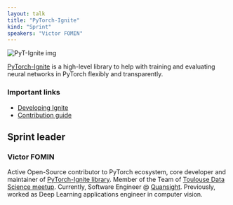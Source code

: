 ```yaml
---
layout: talk
title: "PyTorch-Ignite"
kind: "Sprint"
speakers: "Victor FOMIN"
---
```


![PyT-Ignite img](https://pbs.twimg.com/media/EjALcZxXcAAvLtX.png)

[PyTorch-Ignite](https://github.com/pytorch/ignite) is a high-level library to help with training and evaluating neural networks in PyTorch flexibly and transparently.

### Important links
- [Developing Ignite](https://github.com/pytorch/ignite/blob/master/CONTRIBUTING.md#developing-ignite)
- [Contribution guide](https://github.com/pytorch/ignite/blob/master/CONTRIBUTING.md)

## Sprint leader

### Victor FOMIN

Active Open-Source contributor to PyTorch ecosystem, core developer and maintainer of [PyTorch-Ignite library](https://github.com/pytorch/ignite).
Member of the Team of [Toulouse Data Science meetup](http://tlse-data-science.fr/).
Currently, Software Engineer @ [Quansight](https://www.quansight.com/). Previously, worked as Deep Learning applications engineer in computer vision.
